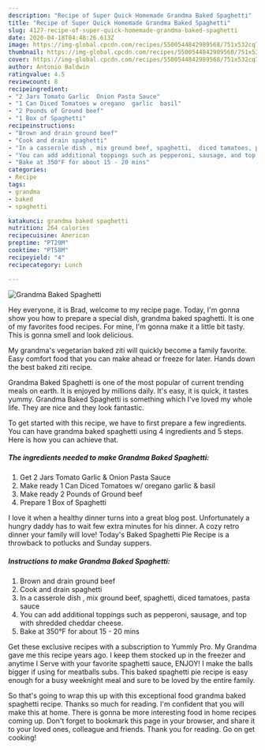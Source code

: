 ```yaml
---
description: "Recipe of Super Quick Homemade Grandma Baked Spaghetti"
title: "Recipe of Super Quick Homemade Grandma Baked Spaghetti"
slug: 4127-recipe-of-super-quick-homemade-grandma-baked-spaghetti
date: 2020-04-18T04:48:26.613Z
image: https://img-global.cpcdn.com/recipes/5500544842989568/751x532cq70/grandma-baked-spaghetti-recipe-main-photo.jpg
thumbnail: https://img-global.cpcdn.com/recipes/5500544842989568/751x532cq70/grandma-baked-spaghetti-recipe-main-photo.jpg
cover: https://img-global.cpcdn.com/recipes/5500544842989568/751x532cq70/grandma-baked-spaghetti-recipe-main-photo.jpg
author: Antonio Baldwin
ratingvalue: 4.5
reviewcount: 8
recipeingredient:
- "2 Jars Tomato Garlic  Onion Pasta Sauce"
- "1 Can Diced Tomatoes w oregano  garlic  basil"
- "2 Pounds of Ground beef"
- "1 Box of Spaghetti"
recipeinstructions:
- "Brown and drain ground beef"
- "Cook and drain spaghetti"
- "In a casserole dish , mix ground beef, spaghetti,  diced tamatoes, pasta sauce"
- "You can add additional toppings such as pepperoni, sausage, and top with shredded cheddar cheese."
- "Bake at 350°F for about 15 - 20 mins"
categories:
- Recipe
tags:
- grandma
- baked
- spaghetti

katakunci: grandma baked spaghetti 
nutrition: 264 calories
recipecuisine: American
preptime: "PT29M"
cooktime: "PT58M"
recipeyield: "4"
recipecategory: Lunch

---
```



![Grandma Baked Spaghetti](https://img-global.cpcdn.com/recipes/5500544842989568/751x532cq70/grandma-baked-spaghetti-recipe-main-photo.jpg)

Hey everyone, it is Brad, welcome to my recipe page. Today, I'm gonna show you how to prepare a special dish, grandma baked spaghetti. It is one of my favorites food recipes. For mine, I'm gonna make it a little bit tasty. This is gonna smell and look delicious.

My grandma&#39;s vegetarian baked ziti will quickly become a family favorite. Easy comfort food that you can make ahead or freeze for later. Hands down the best baked ziti recipe.

Grandma Baked Spaghetti is one of the most popular of current trending meals on earth. It is enjoyed by millions daily. It's easy, it is quick, it tastes yummy. Grandma Baked Spaghetti is something which I've loved my whole life. They are nice and they look fantastic.


To get started with this recipe, we have to first prepare a few ingredients. You can have grandma baked spaghetti using 4 ingredients and 5 steps. Here is how you can achieve that.

<!--inarticleads1-->

##### The ingredients needed to make Grandma Baked Spaghetti:

1. Get 2 Jars Tomato Garlic &amp; Onion Pasta Sauce
1. Make ready 1 Can Diced Tomatoes w/ oregano  garlic &amp; basil
1. Make ready 2 Pounds of Ground beef
1. Prepare 1 Box of Spaghetti


I love it when a healthy dinner turns into a great blog post. Unfortunately a hungry daddy has to wait few extra minutes for his dinner. A cozy retro dinner your family will love! Today&#39;s Baked Spaghetti Pie Recipe is a throwback to potlucks and Sunday suppers. 

<!--inarticleads2-->

##### Instructions to make Grandma Baked Spaghetti:

1. Brown and drain ground beef
1. Cook and drain spaghetti
1. In a casserole dish , mix ground beef, spaghetti,  diced tamatoes, pasta sauce
1. You can add additional toppings such as pepperoni, sausage, and top with shredded cheddar cheese.
1. Bake at 350°F for about 15 - 20 mins


Get these exclusive recipes with a subscription to Yummly Pro. My Grandma gave me this recipe years ago. I keep them stocked up in the freezer and anytime I Serve with your favorite spaghetti sauce, ENJOY! I make the balls bigger if using for meatballs subs. This baked spaghetti pie recipe is easy enough for a busy weeknight meal and sure to be loved by the entire family. 

So that's going to wrap this up with this exceptional food grandma baked spaghetti recipe. Thanks so much for reading. I'm confident that you will make this at home. There is gonna be more interesting food in home recipes coming up. Don't forget to bookmark this page in your browser, and share it to your loved ones, colleague and friends. Thank you for reading. Go on get cooking!
